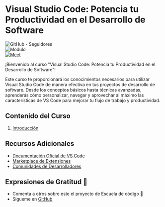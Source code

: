 # Visual Studio Code: Potencia tu Productividad en el Desarrollo de Software

![GitHub - Seguidores][a]  
![Modulo][b]  
[![Meet][me]][m]

¡Bienvenido al curso "Visual Studio Code: Potencia tu Productividad en el Desarrollo de Software"!

Este curso te proporcionará los conocimientos necesarios para utilizar Visual Studio Code de manera efectiva en tus proyectos de desarrollo de software. Desde los conceptos básicos hasta técnicas avanzadas, aprenderás cómo personalizar, navegar y aprovechar al máximo las características de VS Code para mejorar tu flujo de trabajo y productividad.

## Contenido del Curso

1. [Introducción][1]

## Recursos Adicionales

- [Documentación Oficial de VS Code](https://code.visualstudio.com/docs)
- [Marketplace de Extensiones](https://marketplace.visualstudio.com/vscode)
- [Comunidades de Desarrolladores](https://stackoverflow.com/questions/tagged/visual-studio-code)

## Expresiones de Gratitud 🎁
* Comenta a otros sobre este el proyecto de Escuela de código 📢
* Sigueme en [GitHub](https://github.com/Alfonso6z)


[a]: https://img.shields.io/github/followers/Alfonso6z?style=social
[b]: https://img.shields.io/badge/Alfonso6z-VSCode-blue
[me]: https://img.shields.io/badge/Link-Meet-green
[m]: https://meet.google.com/wqf-ogxb-vfe

[1]: https://www.canva.com/design/DAGFcOaE3yw/pfaei8jFqg32NsAbGe-hzg/view?utm_content=DAGFcOaE3yw&utm_campaign=designshare&utm_medium=link&utm_source=editor